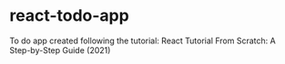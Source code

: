 # react-todo-app
To do app created following the tutorial: React Tutorial From Scratch: A Step-by-Step Guide (2021)
